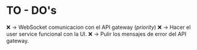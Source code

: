 
# TO - DO's

❌ -> WebSocket comunicacion con el API gateway (_priority_)
❌ -> Hacer el user service funcional con la UI.
❌ -> Pulir los mensajes de error del API gateway.